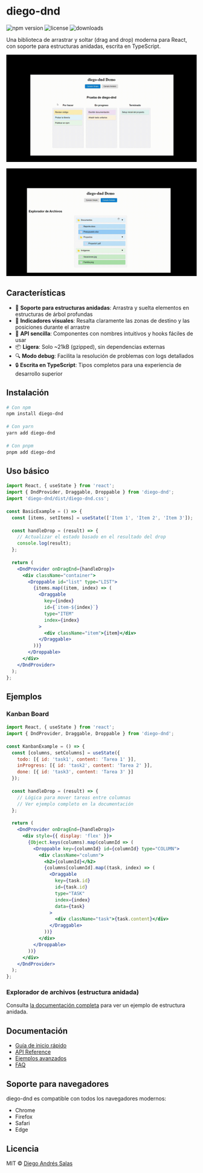 # diego-dnd

![npm version](https://img.shields.io/npm/v/diego-dnd)
![license](https://img.shields.io/npm/l/diego-dnd)
![downloads](https://img.shields.io/npm/dm/diego-dnd)

Una biblioteca de arrastrar y soltar (drag and drop) moderna para React, con soporte para estructuras anidadas, escrita en TypeScript.

<p align="center">
  <img src="docs/assets/diego-dnd-demo-simple.gif" alt="diego-dnd demo" width="600" />
</p>
<p align="center">
  <img src="docs/assets/diego-dnd-demo-nested.gif" alt="diego-dnd demo" width="600" />
</p>

## Características

- 🌲 **Soporte para estructuras anidadas**: Arrastra y suelta elementos en estructuras de árbol profundas
- 🎯 **Indicadores visuales**: Resalta claramente las zonas de destino y las posiciones durante el arrastre
- 🧩 **API sencilla**: Componentes con nombres intuitivos y hooks fáciles de usar
- 📦 **Ligera**: Solo ~21kB (gzipped), sin dependencias externas
- 🔍 **Modo debug**: Facilita la resolución de problemas con logs detallados
- 🔒 **Escrita en TypeScript**: Tipos completos para una experiencia de desarrollo superior

## Instalación

```bash
# Con npm
npm install diego-dnd

# Con yarn
yarn add diego-dnd

# Con pnpm
pnpm add diego-dnd
```

## Uso básico

```jsx
import React, { useState } from 'react';
import { DndProvider, Draggable, Droppable } from 'diego-dnd';
import 'diego-dnd/dist/diego-dnd.css';

const BasicExample = () => {
  const [items, setItems] = useState(['Item 1', 'Item 2', 'Item 3']);

  const handleDrop = (result) => {
    // Actualizar el estado basado en el resultado del drop
    console.log(result);
  };

  return (
    <DndProvider onDragEnd={handleDrop}>
      <div className="container">
        <Droppable id="list" type="LIST">
          {items.map((item, index) => (
            <Draggable 
              key={index} 
              id={`item-${index}`} 
              type="ITEM" 
              index={index}
            >
              <div className="item">{item}</div>
            </Draggable>
          ))}
        </Droppable>
      </div>
    </DndProvider>
  );
};
```

## Ejemplos

### Kanban Board

```jsx
import React, { useState } from 'react';
import { DndProvider, Draggable, Droppable } from 'diego-dnd';

const KanbanExample = () => {
  const [columns, setColumns] = useState({
    todo: [{ id: 'task1', content: 'Tarea 1' }],
    inProgress: [{ id: 'task2', content: 'Tarea 2' }],
    done: [{ id: 'task3', content: 'Tarea 3' }]
  });

  const handleDrop = (result) => {
    // Lógica para mover tareas entre columnas
    // Ver ejemplo completo en la documentación
  };

  return (
    <DndProvider onDragEnd={handleDrop}>
      <div style={{ display: 'flex' }}>
        {Object.keys(columns).map(columnId => (
          <Droppable key={columnId} id={columnId} type="COLUMN">
            <div className="column">
              <h2>{columnId}</h2>
              {columns[columnId].map((task, index) => (
                <Draggable
                  key={task.id}
                  id={task.id}
                  type="TASK"
                  index={index}
                  data={task}
                >
                  <div className="task">{task.content}</div>
                </Draggable>
              ))}
            </div>
          </Droppable>
        ))}
      </div>
    </DndProvider>
  );
};
```

### Explorador de archivos (estructura anidada)

Consulta [la documentación completa](docs/nested-example.md) para ver un ejemplo de estructura anidada.

## Documentación

- [Guía de inicio rápido](docs/quick-start.md)
- [API Reference](docs/api-reference.md)
- [Ejemplos avanzados](docs/examples.md)
- [FAQ](docs/faq.md)

## Soporte para navegadores

diego-dnd es compatible con todos los navegadores modernos:

- Chrome
- Firefox
- Safari
- Edge

## Licencia

MIT © [Diego Andrés Salas](https://github.com/DiegoAndres717)